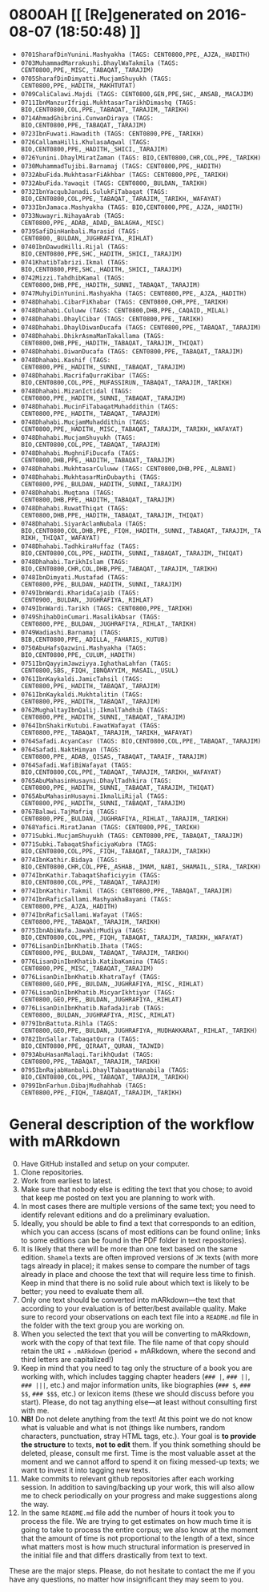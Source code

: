 # 0800AH [[ [Re]generated on 2016-08-07 (18:50:48) ]]

* `0701SharafDinYunini.Mashyakha (TAGS: CENT0800,PPE,_AJZA,_HADITH)`
* `0703MuhammadMarrakushi.DhaylWaTakmila (TAGS: CENT0800,PPE,_MISC,_TABAQAT,_TARAJIM)`
* `0705SharafDinDimyatti.MucjamShuyukh (TAGS: CENT0800,PPE,_HADITH,_MAKHTUTAT)`
* `0709CaliCalawi.Majdi (TAGS: CENT0800,GEN,PPE,SHC,_ANSAB,_MACAJIM)`
* `0711IbnManzurIfriqi.MukhtasarTarikhDimashq (TAGS: BIO,CENT0800,COL,PPE,_TABAQAT,_TARAJIM,_TARIKH)`
* `0714AhmadGhibrini.CunwanDiraya (TAGS: BIO,CENT0800,PPE,_TABAQAT,_TARAJIM)`
* `0723IbnFuwati.Hawadith (TAGS: CENT0800,PPE,_TARIKH)`
* `0726CallamaHilli.KhulasaAqwal (TAGS: BIO,CENT0800,PPE,_HADITH,_SHICI,_TARAJIM)`
* `0726Yunini.DhaylMiratZaman (TAGS: BIO,CENT0800,CHR,COL,PPE,_TARIKH)`
* `0730MuhammadTujibi.Barnamaj (TAGS: CENT0800,PPE,_HADITH)`
* `0732AbuFida.MukhtasarFiAkhbar (TAGS: CENT0800,PPE,_TARIKH)`
* `0732AbuFida.Yawaqit (TAGS: CENT0800,_BULDAN,_TARIKH)`
* `0732IbnYacqubJanadi.SulukFiTabaqat (TAGS: BIO,CENT0800,COL,PPE,_TABAQAT,_TARAJIM,_TARIKH,_WAFAYAT)`
* `0733IbnJamaca.Mashyakha (TAGS: BIO,CENT0800,PPE,_AJZA,_HADITH)`
* `0733Nuwayri.NihayaArab (TAGS: CENT0800,PPE,_ADAB,_ADAD,_BALAGHA,_MISC)`
* `0739SafiDinHanbali.Marasid (TAGS: CENT0800,_BULDAN,_JUGHRAFIYA,_RIHLAT)`
* `0740IbnDawudHilli.Rijal (TAGS: BIO,CENT0800,PPE,SHC,_HADITH,_SHICI,_TARAJIM)`
* `0741KhatibTabrizi.Ikmal (TAGS: BIO,CENT0800,PPE,SHC,_HADITH,_SHICI,_TARAJIM)`
* `0742Mizzi.TahdhibKamal (TAGS: CENT0800,DHB,PPE,_HADITH,_SUNNI,_TABAQAT,_TARAJIM)`
* `0747MuhyiDinYunini.Mashyakha (TAGS: CENT0800,PPE,_AJZA,_HADITH)`
* `0748Dhahabi.CibarFiKhabar (TAGS: CENT0800,CHR,PPE,_TARIKH)`
* `0748Dhahabi.Culuww (TAGS: CENT0800,DHB,PPE,_CAQAID,_MILAL)`
* `0748Dhahabi.DhaylCibar (TAGS: CENT0800,PPE,_TARIKH)`
* `0748Dhahabi.DhaylDiwanDucafa (TAGS: CENT0800,PPE,_TABAQAT,_TARAJIM)`
* `0748Dhahabi.DhikrAsmaManTakallama (TAGS: CENT0800,DHB,PPE,_HADITH,_TABAQAT,_TARAJIM,_THIQAT)`
* `0748Dhahabi.DiwanDucafa (TAGS: CENT0800,PPE,_TABAQAT,_TARAJIM)`
* `0748Dhahabi.Kashif (TAGS: CENT0800,PPE,_HADITH,_SUNNI,_TABAQAT,_TARAJIM)`
* `0748Dhahabi.MacrifaQurraKibar (TAGS: BIO,CENT0800,COL,PPE,_MUFASSIRUN,_TABAQAT,_TARAJIM,_TARIKH)`
* `0748Dhahabi.MizanIctidal (TAGS: CENT0800,PPE,_HADITH,_SUNNI,_TABAQAT,_TARAJIM)`
* `0748Dhahabi.MucinFiTabaqatMuhaddithin (TAGS: CENT0800,PPE,_HADITH,_TABAQAT,_TARAJIM)`
* `0748Dhahabi.MucjamMuhaddithin (TAGS: CENT0800,PPE,_HADITH,_MISC,_TABAQAT,_TARAJIM,_TARIKH,_WAFAYAT)`
* `0748Dhahabi.MucjamShuyukh (TAGS: BIO,CENT0800,COL,PPE,_TABAQAT,_TARAJIM)`
* `0748Dhahabi.MughniFiDucafa (TAGS: CENT0800,DHB,PPE,_HADITH,_TABAQAT,_TARAJIM)`
* `0748Dhahabi.MukhtasarCuluww (TAGS: CENT0800,DHB,PPE,_ALBANI)`
* `0748Dhahabi.MukhtasarMinDubaythi (TAGS: CENT0800,PPE,_BULDAN,_HADITH,_SUNNI,_TARAJIM)`
* `0748Dhahabi.Muqtana (TAGS: CENT0800,DHB,PPE,_HADITH,_TABAQAT,_TARAJIM)`
* `0748Dhahabi.RuwatThiqat (TAGS: CENT0800,DHB,PPE,_HADITH,_TABAQAT,_TARAJIM,_THIQAT)`
* `0748Dhahabi.SiyarAclamNubala (TAGS: BIO,CENT0800,COL,DHB,PPE,_FIQH,_HADITH,_SUNNI,_TABAQAT,_TARAJIM,_TARIKH,_THIQAT,_WAFAYAT)`
* `0748Dhahabi.TadhkiraHuffaz (TAGS: BIO,CENT0800,COL,PPE,_HADITH,_SUNNI,_TABAQAT,_TARAJIM,_THIQAT)`
* `0748Dhahabi.TarikhIslam (TAGS: BIO,CENT0800,CHR,COL,DHB,PPE,_TABAQAT,_TARAJIM,_TARIKH)`
* `0748IbnDimyati.Mustafad (TAGS: CENT0800,PPE,_BULDAN,_HADITH,_SUNNI,_TARAJIM)`
* `0749IbnWardi.KharidaCajaib (TAGS: CENT0900,_BULDAN,_JUGHRAFIYA,_RIHLAT)`
* `0749IbnWardi.Tarikh (TAGS: CENT0800,PPE,_TARIKH)`
* `0749ShihabDinCumari.MasalikAbsar (TAGS: CENT0800,PPE,_BULDAN,_JUGHRAFIYA,_RIHLAT,_TARIKH)`
* `0749Wadiashi.Barnamaj (TAGS: BIB,CENT0800,PPE,_ADILLA,_FAHARIS,_KUTUB)`
* `0750AbuHafsQazwini.Mashyakha (TAGS: BIO,CENT0800,PPE,_CULUM,_HADITH)`
* `0751IbnQayyimJawziyya.IghathaLahfan (TAGS: CENT0800,SBS,_FIQH,_IBNQAYYIM,_MASAIL,_USUL)`
* `0761IbnKaykaldi.JamicTahsil (TAGS: CENT0800,PPE,_HADITH,_TABAQAT,_TARAJIM)`
* `0761IbnKaykaldi.Mukhtalitin (TAGS: CENT0800,PPE,_HADITH,_TABAQAT,_TARAJIM)`
* `0762MughaltayIbnQalij.IkmalTahdhib (TAGS: CENT0800,PPE,_HADITH,_SUNNI,_TABAQAT,_TARAJIM)`
* `0764IbnShakirKutubi.FawatWafayat (TAGS: CENT0800,PPE,_TABAQAT,_TARAJIM,_TARIKH,_WAFAYAT)`
* `0764Safadi.AcyanCasr (TAGS: BIO,CENT0800,COL,PPE,_TABAQAT,_TARAJIM)`
* `0764Safadi.NaktHimyan (TAGS: CENT0800,PPE,_ADAB,_QISAS,_TABAQAT,_TARAIF,_TARAJIM)`
* `0764Safadi.WafiBiWafayat (TAGS: BIO,CENT0800,COL,PPE,_TABAQAT,_TARAJIM,_TARIKH,_WAFAYAT)`
* `0765AbuMahasinHusayni.DhaylTadhkira (TAGS: CENT0800,PPE,_HADITH,_SUNNI,_TABAQAT,_TARAJIM,_THIQAT)`
* `0765AbuMahasinHusayni.IkmalLiRijal (TAGS: CENT0800,PPE,_HADITH,_SUNNI,_TABAQAT,_TARAJIM)`
* `0767Balawi.TajMafriq (TAGS: CENT0800,PPE,_BULDAN,_JUGHRAFIYA,_RIHLAT,_TARAJIM,_TARIKH)`
* `0768Yafici.MiratJanan (TAGS: CENT0800,PPE,_TARIKH)`
* `0771Subki.MucjamShuyukh (TAGS: CENT0800,PPE,_TABAQAT,_TARAJIM)`
* `0771Subki.TabaqatShaficiyaKubra (TAGS: BIO,CENT0800,COL,PPE,_FIQH,_TABAQAT,_TARAJIM,_TARIKH)`
* `0774IbnKathir.Bidaya (TAGS: BIO,CENT0800,CHR,COL,PPE,_ASHAB,_IMAM,_NABI,_SHAMAIL,_SIRA,_TARIKH)`
* `0774IbnKathir.TabaqatShaficiyyin (TAGS: BIO,CENT0800,COL,PPE,_TABAQAT,_TARAJIM)`
* `0774IbnKathir.Takmil (TAGS: CENT0800,PPE,_TABAQAT,_TARAJIM)`
* `0774IbnRaficSallami.MashyakhaBayani (TAGS: CENT0800,PPE,_AJZA,_HADITH)`
* `0774IbnRaficSallami.Wafayat (TAGS: CENT0800,PPE,_TABAQAT,_TARAJIM,_TARIKH)`
* `0775IbnAbiWafa.JawahirMudiya (TAGS: BIO,CENT0800,COL,PPE,_FIQH,_TABAQAT,_TARAJIM,_TARIKH,_WAFAYAT)`
* `0776LisanDinIbnKhatib.Ihata (TAGS: CENT0800,PPE,_BULDAN,_TABAQAT,_TARAJIM,_TARIKH)`
* `0776LisanDinIbnKhatib.KatibaKamina (TAGS: CENT0800,PPE,_MISC,_TABAQAT,_TARAJIM)`
* `0776LisanDinIbnKhatib.KhatraTayf (TAGS: CENT0800,GEO,PPE,_BULDAN,_JUGHRAFIYA,_MISC,_RIHLAT)`
* `0776LisanDinIbnKhatib.MicyarIkhtiyar (TAGS: CENT0800,GEO,PPE,_BULDAN,_JUGHRAFIYA,_RIHLAT)`
* `0776LisanDinIbnKhatib.NafadaJirab (TAGS: CENT0800,_BULDAN,_JUGHRAFIYA,_MISC,_RIHLAT)`
* `0779IbnBattuta.Rihla (TAGS: CENT0800,GEO,PPE,_BULDAN,_JUGHRAFIYA,_MUDHAKKARAT,_RIHLAT,_TARIKH)`
* `0782IbnSallar.TabaqatQurra (TAGS: BIO,CENT0800,PPE,_QIRAAT,_QURAN,_TAJWID)`
* `0793AbuHasanMalaqi.TarikhQudat (TAGS: CENT0800,PPE,_TABAQAT,_TARAJIM,_TARIKH)`
* `0795IbnRajabHanbali.DhaylTabaqatHanabila (TAGS: BIO,CENT0800,COL,PPE,_TABAQAT,_TARAJIM,_TARIKH)`
* `0799IbnFarhun.DibajMudhahhab (TAGS: CENT0800,PPE,_FIQH,_TABAQAT,_TARAJIM,_TARIKH)`


# General description of the workflow with mARkdown

0. Have GitHub installed and setup on your computer.
1. Clone repositories.
2. Work from earliest to latest.
3. Make sure that nobody else is editing the text that you chose; to avoid that keep me posted on text you are planning to work with. 
4. In most cases there are multiple versions of the same text; you need to identify relevant editions and do a preliminary evaluation.
5. Ideally,  you should be able to find a text that corresponds to an edition,  which you can access (scans of most editions can be found online; links to some editions can be found in the PDF folder in text repositories). 
6. It is likely that there will be more than one text based on the same edition. `Shamela` texts are often improved versions of `JK` texts (with more tags already in place);  it makes sense to compare the number of tags already in place and choose the text that will require less time to finish. Keep in mind that there is no solid rule about which text is likely to be better; you need to evaluate them all.
7. Only one text should be converted into mARkdown—the text that according to your evaluation is of better/best available quality. Make sure to record your observations on each text file into a `README.md` file in the folder with the text group you are working on.
8. When you selected the text that you will be converting to mARkdown, work with the copy of that text file. The file name of that copy should retain the `URI` + `.mARkdown` (period + mARkdown,  where the second and third letters are capitalized!) 
9. Keep in mind that you need to tag only the structure of a book you are working with,  which includes tagging chapter headers (`### |`,  `### ||`,  `### |||`, etc.) and major information units, like biographies (`### $`,  `### $$`,  `### $$$`,  etc.) or lexicon items (these we should discuss before you start). Please, do not tag anything else—at least without consulting first with me.
10. **NB!** Do not delete anything from the text! At this point we do not know what is valuable and what is not (things like numbers, random characters, punctuation, stray HTML tags, etc.). Your goal is **to provide the structure** to texts, **not to edit** them. If you think something should be deleted, please, consult me first. Time is the most valuable asset at the moment and we cannot afford to spend it on fixing messed-up texts; we want to invest it into tagging new texts.
10. Make commits to relevant github repositories after each working session. In addition to saving/backing up your work, this will also allow me to check periodically on your progress and make suggestions along the way.
11. In the same `README.md` file add the number of hours it took you to process the file. We are trying to get estimates on how much time it is going to take to process the entire corpus; we also know at the moment that the amount of time is not proportional to the length of a text, since what matters most is how much structural information is preserved in the initial file and that differs drastically from text to text.

These are the major steps.  Please, do not hesitate to contact the me if you have any questions, no matter how insignificant they may seem to you.

